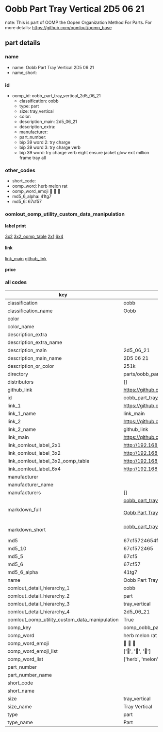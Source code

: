 # Oobb Part Tray Vertical 2D5 06 21  

note: This is part of OOMP the Oopen Organization Method For Parts. For more details: https://github.com/oomlout/oomp_base

##  part details





### name
* name: Oobb Part Tray Vertical 2D5 06 21
* name_short: 
### id
* oomp_id: oobb_part_tray_vertical_2d5_06_21
  * classification: oobb
  * type: part
  * size: tray_vertical
  * color: 
  * description_main: 2d5_06_21
  * description_extra: 
  * manufacturer: 
  * part_number: 
  * bip 39 word 2: try charge
  * bip 39 word 3: try charge verb
  * bip 39 word: try charge verb eight ensure jacket glow exit million frame tray all

### other_codes
* short_code: 
* oomp_word: herb melon rat
* oomp_word_emoji :herb: :melon: :rat:
* md5_6_alpha: 41tg7
* md5_6: 67cf57






### oomlout_oomp_utility_custom_data_manipulation
#### label print
[3x2](http://192.168.1.245:1112/?label=oomp%2041tg7)
[3x2_oomp_table](http://192.168.1.107:1112/?label=oomp%2041tg7)
[2x1](http://192.168.1.242:1112/?label=oomp%2041tg7)
[6x4](http://192.168.1.55:1112/?label=oomp%2041tg7)    

#### link

[link_main](https://github.com/oomlout/oomlout_oomp_current_version_messy/tree/main/parts/oobb_part_tray_vertical_2d5_06_21) [github_link](https://github.com/oomlout/oomlout_oomp_part_src/tree/main/parts/oobb_part_tray_vertical_2d5_06_21)                             

#### price







### all codes 
| key | value |  
| --- | --- |  
| classification | oobb |  
| classification_name | Oobb |  
| color |  |  
| color_name |  |  
| description_extra |  |  
| description_extra_name |  |  
| description_main | 2d5_06_21 |  
| description_main_name | 2D5 06 21 |  
| description_or_color | 251k |  
| directory | parts/oobb_part_tray_vertical_2d5_06_21 |  
| distributors | [] |  
| github_link | https://github.com/oomlout/oomlout_oomp_part_src/tree/main/parts/oobb_part_tray_vertical_2d5_06_21 |  
| id | oobb_part_tray_vertical_2d5_06_21 |  
| link_1 | https://github.com/oomlout/oomlout_oomp_current_version_messy/tree/main/parts/oobb_part_tray_vertical_2d5_06_21 |  
| link_1_name | link_main |  
| link_2 | https://github.com/oomlout/oomlout_oomp_part_src/tree/main/parts/oobb_part_tray_vertical_2d5_06_21 |  
| link_2_name | github_link |  
| link_main | https://github.com/oomlout/oomlout_oomp_current_version_messy/tree/main/parts/oobb_part_tray_vertical_2d5_06_21 |  
| link_oomlout_label_2x1 | http://192.168.1.242:1112/?label=oomp%2041tg7 |  
| link_oomlout_label_3x2 | http://192.168.1.245:1112/?label=oomp%2041tg7 |  
| link_oomlout_label_3x2_oomp_table | http://192.168.1.107:1112/?label=oomp%2041tg7 |  
| link_oomlout_label_6x4 | http://192.168.1.55:1112/?label=oomp%2041tg7 |  
| manufacturer |  |  
| manufacturer_name |  |  
| manufacturers | [] |  
| markdown_full | [oobb_part_tray_vertical_2d5_06_21](https://github.com/oomlout/oomlout_oomp_current_version_messy/tree/main/parts/oobb_part_tray_vertical_2d5_06_21)<br>[](https://github.com/oomlout/oomlout_oomp_current_version_messy/tree/main/parts/oobb_part_tray_vertical_2d5_06_21)<br>[Oobb Part Tray Vertical 2D5 06 21](https://github.com/oomlout/oomlout_oomp_current_version_messy/tree/main/parts/oobb_part_tray_vertical_2d5_06_21)<br><br> |  
| markdown_short | [oobb_part_tray_vertical_2d5_06_21](https://github.com/oomlout/oomlout_oomp_current_version_messy/tree/main/parts/oobb_part_tray_vertical_2d5_06_21)<br><br> |  
| md5 | 67cf5724654fec79dc25a46fe509a74f |  
| md5_10 | 67cf572465 |  
| md5_5 | 67cf5 |  
| md5_6 | 67cf57 |  
| md5_6_alpha | 41tg7 |  
| name | Oobb Part Tray Vertical 2D5 06 21 |  
| oomlout_detail_hierarchy_1 | oobb |  
| oomlout_detail_hierarchy_2 | part |  
| oomlout_detail_hierarchy_3 | tray_vertical |  
| oomlout_detail_hierarchy_4 | 2d5_06_21 |  
| oomlout_oomp_utility_custom_data_manipulation | True |  
| oomp_key | oomp_oobb_part_tray_vertical_2d5_06_21 |  
| oomp_word | herb melon rat |  
| oomp_word_emoji | :herb: :melon: :rat: |  
| oomp_word_emoji_list | [':herb:', ':melon:', ':rat:'] |  
| oomp_word_list | ['herb', 'melon', 'rat'] |  
| part_number |  |  
| part_number_name |  |  
| short_code |  |  
| short_name |  |  
| size | tray_vertical |  
| size_name | Tray Vertical |  
| type | part |  
| type_name | Part |  
